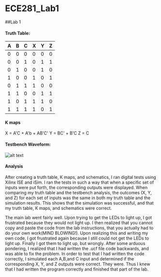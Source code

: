 ECE281_Lab1
===========

##Lab 1

#### Truth Table:
A | B | C | X | Y | Z 
--- | --- | --- | --- | --- | ---
0 | 0 | 0 | 0 | 0 | 0 
0 | 0 | 1 | 0 | 1 | 1
0 | 1 | 0 | 0 | 1 | 0
1 | 0 | 0 | 1 | 0 | 1
0 | 1 | 1 | 1 | 0 | 0
1 | 1 | 0 | 0 | 1 | 1
1 | 0 | 1 | 1 | 1 | 0
1 | 1 | 1 | 1 | 0 | 1

#### K maps
X = A'C + A'b + AB'C'
Y = BC' + B'C
Z = C


#### Testbench Waveform:


![alt text](https://raw2.github.com/JeremyGruszka/ECE281_Lab1/master/Lab1_SimPic.PNG "Testbench Waveform")




#### Analysis
After creating a truth table, K maps, and schematics, I ran digital tests using Xilinx ISE and iSim.  I ran the tests in such a way that when a specific set of inputs were put forth, the corresponding outputs were displayed.  When comparing my truth table and the testbench analysis, the outcomes (X, Y, and Z) for each set of inputs was the same in both my truth table and the simulation results.  This shows that the simulation was successful, and that my truth table, K maps, and schematics were correct.

The main lab went fairly well.  Upon trying to get the LEDs to light up, I got frustrated because they would not light up.
I then realized that you cannot copy and paste the code from the lab instructions, that you actually had to do your own work(MIND BLOWING!).  Upon realizing this and writing my own code, I got frustrated again because I still could not get the LEDs to light up.  Finally I got them to light up, but wrongly.  After some arduous pondering, I realized that I had written the .ucf file code backwards, and was able to fix the problem.  In order to test that I had written the code correctly, I simulated each A,B,and C input and determined if the corresponding X, Y, and Z outputs were correct.  They were.  Thus I knew that I had written the program correctly and finished that part of the lab.

